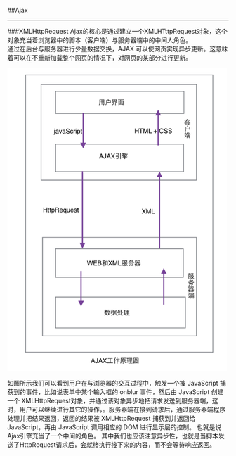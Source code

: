 ##Ajax
******
###XMLHttpRequest
Ajax的核心是通过建立一个XMLHTttpRequest对象，这个对象充当着浏览器中的脚本（客户端）与服务器端中的中间人角色。</br>
通过在后台与服务器进行少量数据交换，AJAX 可以使网页实现异步更新。这意味着可以在不重新加载整个网页的情况下，对网页的某部分进行更新。</br>

<img src = https://github.com/Eqistyre/Web-studying-record/blob/master/动态标记创建/Ajax/Ajax工作原图.png width = 500px>

如图所示我们可以看到用户在与浏览器的交互过程中，触发一个被 JavaScript 捕获到的事件，比如说表单中某个输入框的 onblur 事件，然后由 JavaScript 创建一个 XMLHttpRequest对象，并通过该对象异步地把请求发送到服务器端，这时，用户可以继续进行其它的操作，。服务器端在接到请求后，通过服务器端程序处理并把结果返回，返回的结果被 XMLHttpRequest 捕获到并返回给 JavaScript，再由 JavaScript 调用相应的 DOM 进行显示层的控制。 也就是说Ajax引擎充当了一个中间的角色。
其中我们也应该注意异步性，也就是当脚本发送了HttpRequest请求后，会就绪执行接下来的内容，而不会等待响应返回。
